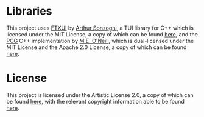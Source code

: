 # Libraries

This project uses [FTXUI](https://github.com/ArthurSonzogni/FTXUI)
by [Arthur Sonzogni](https://github.com/ArthurSonzogni), a TUI library for C++ which is licensed under the MIT License,
a copy of which can be found [here](doc/lib_licenses/FTXUI.txt), and the [PCG](https://github.com/imneme/pcg-cpp) C++
implementation by [M.E. O'Neill](https://github.com/imneme), which is dual-licensed under the MIT License and the Apache
2.0 License, a copy of which can be
found [here](doc/lib_licenses/PCG.txt).

# License

This project is licensed under the Artistic License 2.0, a copy of which can be found [here](LICENSE), with the relevant
copyright information able to be found [here](doc/NOTICE).
